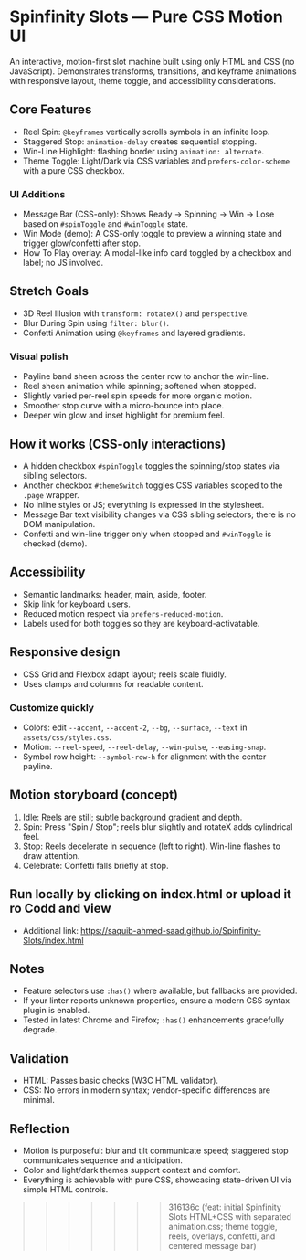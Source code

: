 # Spinfinity Slots — Pure CSS Motion UI

An interactive, motion-first slot machine built using only HTML and CSS (no JavaScript). Demonstrates transforms, transitions, and keyframe animations with responsive layout, theme toggle, and accessibility considerations.

## Core Features
- Reel Spin: `@keyframes` vertically scrolls symbols in an infinite loop.
- Staggered Stop: `animation-delay` creates sequential stopping.
- Win-Line Highlight: flashing border using `animation: alternate`.
- Theme Toggle: Light/Dark via CSS variables and `prefers-color-scheme` with a pure CSS checkbox.

### UI Additions
- Message Bar (CSS-only): Shows Ready → Spinning → Win → Lose based on `#spinToggle` and `#winToggle` state.
- Win Mode (demo): A CSS-only toggle to preview a winning state and trigger glow/confetti after stop.
- How To Play overlay: A modal-like info card toggled by a checkbox and label; no JS involved.

## Stretch Goals
- 3D Reel Illusion with `transform: rotateX()` and `perspective`.
- Blur During Spin using `filter: blur()`.
- Confetti Animation using `@keyframes` and layered gradients.

### Visual polish
- Payline band sheen across the center row to anchor the win-line.
- Reel sheen animation while spinning; softened when stopped.
- Slightly varied per-reel spin speeds for more organic motion.
- Smoother stop curve with a micro-bounce into place.
- Deeper win glow and inset highlight for premium feel.

## How it works (CSS-only interactions)
- A hidden checkbox `#spinToggle` toggles the spinning/stop states via sibling selectors.
- Another checkbox `#themeSwitch` toggles CSS variables scoped to the `.page` wrapper.
- No inline styles or JS; everything is expressed in the stylesheet.
- Message Bar text visibility changes via CSS sibling selectors; there is no DOM manipulation.
- Confetti and win-line trigger only when stopped and `#winToggle` is checked (demo).

## Accessibility
- Semantic landmarks: header, main, aside, footer.
- Skip link for keyboard users.
- Reduced motion respect via `prefers-reduced-motion`.
- Labels used for both toggles so they are keyboard-activatable.

## Responsive design
- CSS Grid and Flexbox adapt layout; reels scale fluidly.
- Uses clamps and columns for readable content.

### Customize quickly
- Colors: edit `--accent`, `--accent-2`, `--bg`, `--surface`, `--text` in `assets/css/styles.css`.
- Motion: `--reel-speed`, `--reel-delay`, `--win-pulse`, `--easing-snap`.
- Symbol row height: `--symbol-row-h` for alignment with the center payline.

## Motion storyboard (concept)
1. Idle: Reels are still; subtle background gradient and depth.
2. Spin: Press "Spin / Stop"; reels blur slightly and rotateX adds cylindrical feel.
3. Stop: Reels decelerate in sequence (left to right). Win-line flashes to draw attention.
4. Celebrate: Confetti falls briefly at stop.

## Run locally by clicking on index.html or upload it ro Codd and view
 - Additional link: https://saquib-ahmed-saad.github.io/Spinfinity-Slots/index.html

## Notes
- Feature selectors use `:has()` where available, but fallbacks are provided.
- If your linter reports unknown properties, ensure a modern CSS syntax plugin is enabled.
- Tested in latest Chrome and Firefox; `:has()` enhancements gracefully degrade.

## Validation
- HTML: Passes basic checks (W3C HTML validator).
- CSS: No errors in modern syntax; vendor-specific differences are minimal.

## Reflection
- Motion is purposeful: blur and tilt communicate speed; staggered stop communicates sequence and anticipation.
- Color and light/dark themes support context and comfort.
- Everything is achievable with pure CSS, showcasing state-driven UI via simple HTML controls.
>>>>>>> 316136c (feat: initial Spinfinity Slots HTML+CSS with separated animation.css; theme toggle, reels, overlays, confetti, and centered message bar)



